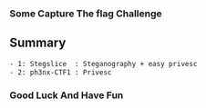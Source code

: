 ### Some Capture The flag Challenge

## Summary

```sh
- 1: Stegslice  : Steganography + easy privesc
- 2: ph3nx-CTF1 : Privesc
```

### Good Luck And Have Fun 
